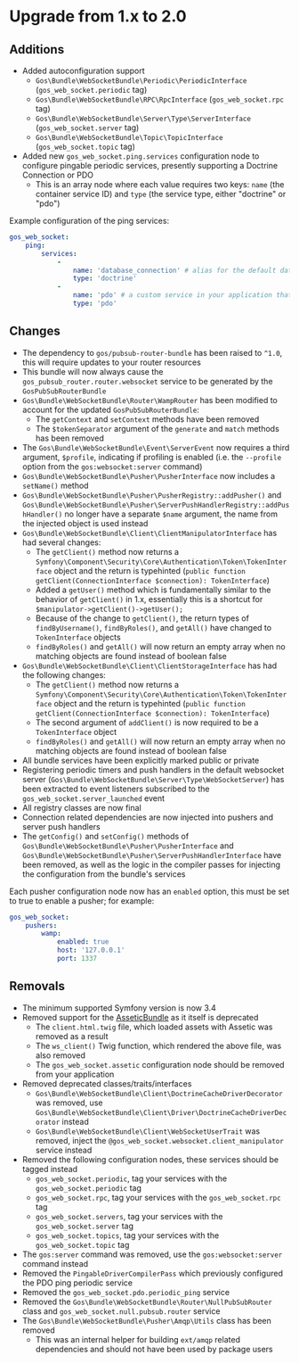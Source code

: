 # Upgrade from 1.x to 2.0

## Additions

- Added autoconfiguration support
    - `Gos\Bundle\WebSocketBundle\Periodic\PeriodicInterface` (`gos_web_socket.periodic` tag)
    - `Gos\Bundle\WebSocketBundle\RPC\RpcInterface` (`gos_web_socket.rpc` tag)
    - `Gos\Bundle\WebSocketBundle\Server\Type\ServerInterface` (`gos_web_socket.server` tag)
    - `Gos\Bundle\WebSocketBundle\Topic\TopicInterface` (`gos_web_socket.topic` tag)
- Added new `gos_web_socket.ping.services` configuration node to configure pingable periodic services, presently supporting a Doctrine Connection or PDO
    - This is an array node where each value requires two keys: `name` (the container service ID) and `type` (the service type, either "doctrine" or "pdo")
    
Example configuration of the ping services:

```yaml
gos_web_socket:
    ping:
        services:
            -
                name: 'database_connection' # alias for the default database connection created by the DoctrineBundle
                type: 'doctrine'
            -
                name: 'pdo' # a custom service in your application that is a PDO connection
                type: 'pdo'

```

## Changes

- The dependency to `gos/pubsub-router-bundle` has been raised to `^1.0`, this will require updates to your router resources
- This bundle will now always cause the `gos_pubsub_router.router.websocket` service to be generated by the `GosPubSubRouterBundle`
- `Gos\Bundle\WebSocketBundle\Router\WampRouter` has been modified to account for the updated `GosPubSubRouterBundle`:
    - The `getContext` and `setContext` methods have been removed
    - The `$tokenSeparator` argument of the `generate` and `match` methods has been removed
- The `Gos\Bundle\WebSocketBundle\Event\ServerEvent` now requires a third argument, `$profile`, indicating if profiling is enabled (i.e. the `--profile` option from the `gos:websocket:server` command)
- `Gos\Bundle\WebSocketBundle\Pusher\PusherInterface` now includes a `setName()` method
- `Gos\Bundle\WebSocketBundle\Pusher\PusherRegistry::addPusher()` and `Gos\Bundle\WebSocketBundle\Pusher\ServerPushHandlerRegistry::addPushHandler()` no longer have a separate `$name` argument, the name from the injected object is used instead
- `Gos\Bundle\WebSocketBundle\Client\ClientManipulatorInterface` has had several changes:
    - The `getClient()` method now returns a `Symfony\Component\Security\Core\Authentication\Token\TokenInterface` object and the return is typehinted (`public function getClient(ConnectionInterface $connection): TokenInterface`)
    - Added a `getUser()` method which is fundamentally similar to the behavior of `getClient()` in 1.x, essentially this is a shortcut for `$manipulator->getClient()->getUser();`
    - Because of the change to `getClient()`, the return types of `findByUsername()`, `findByRoles()`, and `getAll()` have changed to `TokenInterface` objects
    - `findByRoles()` and `getAll()` will now return an empty array when no matching objects are found instead of boolean false
- `Gos\Bundle\WebSocketBundle\Client\ClientStorageInterface` has had the following changes:
    - The `getClient()` method now returns a `Symfony\Component\Security\Core\Authentication\Token\TokenInterface` object and the return is typehinted (`public function getClient(ConnectionInterface $connection): TokenInterface`)
    - The second argument of `addClient()` is now required to be a `TokenInterface` object
    - `findByRoles()` and `getAll()` will now return an empty array when no matching objects are found instead of boolean false
- All bundle services have been explicitly marked public or private
- Registering periodic timers and push handlers in the default websocket server (`Gos\Bundle\WebSocketBundle\Server\Type\WebSocketServer`) has been extracted to event listeners subscribed to the `gos_web_socket.server_launched` event
- All registry classes are now final
- Connection related dependencies are now injected into pushers and server push handlers
- The `getConfig()` and `setConfig()` methods of `Gos\Bundle\WebSocketBundle\Pusher\PusherInterface` and `Gos\Bundle\WebSocketBundle\Pusher\ServerPushHandlerInterface` have been removed, as well as the logic in the compiler passes for injecting the configuration from the bundle's services

Each pusher configuration node now has an `enabled` option, this must be set to true to enable a pusher; for example:

```yaml
gos_web_socket:
    pushers:
        wamp:
            enabled: true
            host: '127.0.0.1'
            port: 1337
```

## Removals

- The minimum supported Symfony version is now 3.4
- Removed support for the [AsseticBundle](https://github.com/symfony/assetic-bundle) as it itself is deprecated
    - The `client.html.twig` file, which loaded assets with Assetic was removed as a result
    - The `ws_client()` Twig function, which rendered the above file, was also removed
    - The `gos_web_socket.assetic` configuration node should be removed from your application
- Removed deprecated classes/traits/interfaces
    - `Gos\Bundle\WebSocketBundle\Client\DoctrineCacheDriverDecorator` was removed, use `Gos\Bundle\WebSocketBundle\Client\Driver\DoctrineCacheDriverDecorator` instead
    - `Gos\Bundle\WebSocketBundle\Client\WebSocketUserTrait` was removed, inject the `@gos_web_socket.websocket.client_manipulator` service instead
- Removed the following configuration nodes, these services should be tagged instead
    - `gos_web_socket.periodic`, tag your services with the `gos_web_socket.periodic` tag
    - `gos_web_socket.rpc`, tag your services with the `gos_web_socket.rpc` tag
    - `gos_web_socket.servers`, tag your services with the `gos_web_socket.server` tag
    - `gos_web_socket.topics`, tag your services with the `gos_web_socket.topic` tag
- The `gos:server` command was removed, use the `gos:websocket:server` command instead
- Removed the `PingableDriverCompilerPass` which previously configured the PDO ping periodic service
- Removed the `gos_web_socket.pdo.periodic_ping` service 
- Removed the `Gos\Bundle\WebSocketBundle\Router\NullPubSubRouter` class and `gos_web_socket.null.pubsub.router` service
- The `Gos\Bundle\WebSocketBundle\Pusher\Amqp\Utils` class has been removed
    - This was an internal helper for building `ext/amqp` related dependencies and should not have been used by package users
